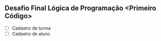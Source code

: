 ## Desafio Final Lógica de Programação <Primeiro Código>

- [ ] Cadastro de turma
- [ ] Cadastro de aluno  
